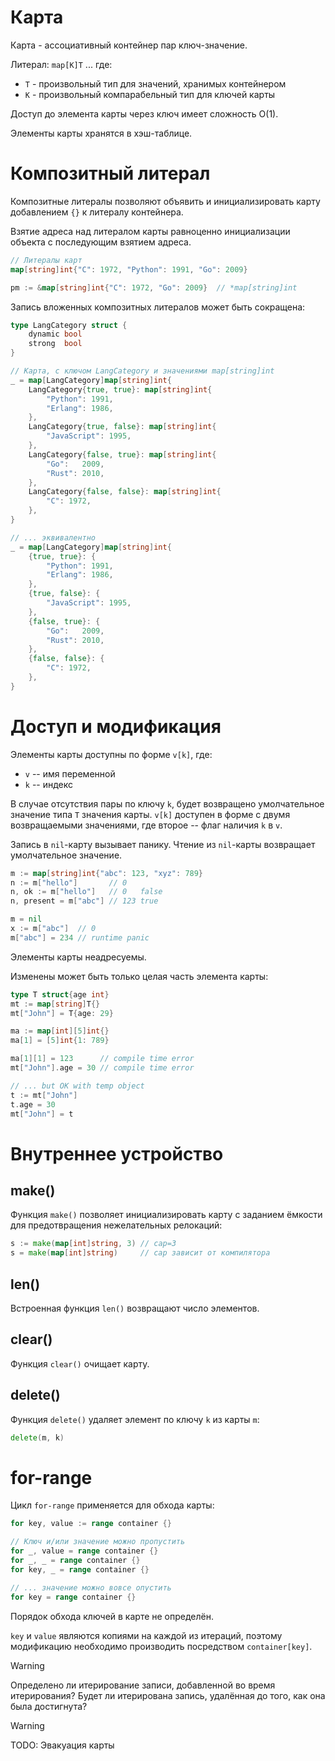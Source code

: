 # Карта
Карта - ассоциативный контейнер пар ключ-значение.

Литерал: `map[K]T`
... где:
- `T` - произвольный тип для значений, хранимых контейнером
- `K` - произвольный компарабельный тип для ключей карты

Доступ до элемента карты через ключ имеет сложность O(1).

Элементы карты хранятся в хэш-таблице.
# Композитный литерал
Композитные литералы позволяют объявить и инициализировать карту добавлением `{}` к литералу контейнера.

Взятие адреса над литералом карты равноценно инициализации объекта с последующим взятием адреса.

```go
// Литералы карт
map[string]int{"C": 1972, "Python": 1991, "Go": 2009}

pm := &map[string]int{"C": 1972, "Go": 2009}  // *map[string]int
```

Запись вложенных композитных литералов может быть сокращена:
```go
type LangCategory struct {
	dynamic bool
	strong  bool
}

// Карта, с ключом LangCategory и значениями map[string]int
_ = map[LangCategory]map[string]int{
	LangCategory{true, true}: map[string]int{
		"Python": 1991,
		"Erlang": 1986,
	},
	LangCategory{true, false}: map[string]int{
		"JavaScript": 1995,
	},
	LangCategory{false, true}: map[string]int{
		"Go":   2009,
		"Rust": 2010,
	},
	LangCategory{false, false}: map[string]int{
		"C": 1972,
	},
}

// ... эквивалентно
_ = map[LangCategory]map[string]int{
	{true, true}: {
		"Python": 1991,
		"Erlang": 1986,
	},
	{true, false}: {
		"JavaScript": 1995,
	},
	{false, true}: {
		"Go":   2009,
		"Rust": 2010,
	},
	{false, false}: {
		"C": 1972,
	},
}
```
# Доступ и модификация
Элементы карты доступны по форме `v[k]`, где:
- `v` -- имя переменной
- `k` -- индекс

В случае отсутствия пары по ключу `k`, будет возвращено умолчательное значение типа `T` значения карты.
`v[k]` доступен в форме с двумя возвращаемыми значениями, где второе -- флаг наличия `k` в `v`.

Запись в `nil`-карту вызывает панику. Чтение из `nil`-карты возвращает умолчательное значение.

```go
m := map[string]int{"abc": 123, "xyz": 789}
n := m["hello"]       // 0
n, ok := m["hello"]   // 0   false
n, present = m["abc"] // 123 true

m = nil
x := m["abc"]  // 0
m["abc"] = 234 // runtime panic
```

Элементы карты неадресуемы.

Изменены может быть только целая часть элемента карты:
```go
type T struct{age int}
mt := map[string]T{}
mt["John"] = T{age: 29}

ma := map[int][5]int{}
ma[1] = [5]int{1: 789}

ma[1][1] = 123      // compile time error
mt["John"].age = 30 // compile time error

// ... but OK with temp object
t := mt["John"]
t.age = 30
mt["John"] = t
```
# Внутреннее устройство
## make()
Функция `make()` позволяет инициализировать карту с заданием ёмкости для предотвращения нежелательных релокаций:
```go
s := make(map[int]string, 3) // cap=3
s = make(map[int]string)     // cap зависит от компилятора
```
## len()
Встроенная функция `len()` возвращают число элементов.
## clear()
Функция `clear()` очищает карту.
## delete()
Функция `delete()` удаляет элемент по ключу `k` из карты `m`:
```go
delete(m, k)
```

# for-range
Цикл `for-range` применяется для обхода карты:
```go
for key, value := range container {}

// Ключ и/или значение можно пропустить
for _, value = range container {}
for _, _ = range container {}
for key, _ = range container {}

// ... значение можно вовсе опустить
for key = range container {}
```

Порядок обхода ключей в карте не определён.

`key` и `value` являются копиями на каждой из итераций, поэтому модификацию необходимо производить посредством `container[key]`.

>[!WARNING]
>Определено ли итерирование записи, добавленной во время итерирования? Будет ли итерирована запись, удалённая до того, как она была достигнута?

>[!WARNING]
>TODO: Эвакуация карты